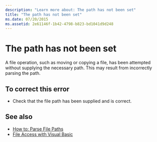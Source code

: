 ```yaml
---
description: "Learn more about: The path has not been set"
title: "The path has not been set"
ms.date: 07/20/2015
ms.assetid: 2e61146f-1b42-4798-b823-bd1041d9d248
---
```

# The path has not been set

A file operation, such as moving or copying a file, has been attempted without supplying the necessary path. This may result from incorrectly parsing the path.  
  
## To correct this error  
  
- Check that the file path has been supplied and is correct.  
  
## See also

- [How to: Parse File Paths](../developing-apps/programming/drives-directories-files/how-to-parse-file-paths.md)
- [File Access with Visual Basic](../developing-apps/programming/drives-directories-files/file-access.md)
